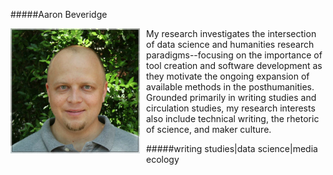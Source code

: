 #####Aaron Beveridge

<img src="./images/headshot1_medium.jpg" align="left" style="display:inline;margin:0px 10px 6px 0px;"/>

My research investigates the intersection of data science and humanities research paradigms--focusing on the importance of tool creation and software development as they motivate the ongoing expansion of available methods in the posthumanities. Grounded primarily in writing studies and circulation studies, my research interests also include technical writing, the rhetoric of science, and maker culture.  

#####writing studies|data science|media ecology
